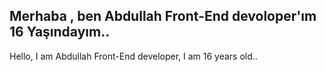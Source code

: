 Merhaba , ben Abdullah Front-End devoloper'ım 16 Yaşındayım..
-----------------------------------------------------------
Hello, I am Abdullah Front-End developer, I am 16 years old..
